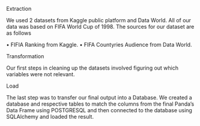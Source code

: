 Extraction

We used 2 datasets from Kaggle public platform and Data World. All of our data was based on FIFA World Cup of 1998. The sources for our dataset are as follows

•	FIFIA Ranking from Kaggle. •	FIFA Countyries Audience from Data World.

Transformation

Our first steps in cleaning up the datasets involved figuring out which variables were not relevant.

Load

The last step was to transfer our final output into a Database. We created a database and respective tables to match the columns from the final Panda’s Data Frame using POSTGRESQL and then connected to the database using SQLAlchemy and loaded the result.
